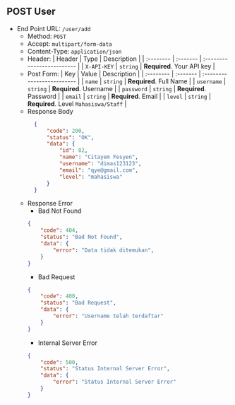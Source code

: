 ## POST User
- End Point URL: `/user/add`
    - Method: `POST`
    - Accept: `multipart/form-data`
    - Content-Type: `application/json`
    - Header:
      | Header 	| Type     | Description                |
      | :-------- | :------- | :------------------------- |
      | `X-API-KEY` | `string` | **Required**. Your API key |
    - Post Form:
        | Key 	| Value     | Description                   |
        | :-------- | :------- | :------------------------- |
        | `name` | `string` | **Required**. Full Name       |
        | `username` | `string` | **Required**. Username    |
        | `password` | `string` | **Required**. Password    |
        | `email` | `string` | **Required**. Email          |
        | `level` | `string` | **Required**. Level `Mahasiswa/Staff` |
    - Response Body
      ```json
        {
            "code": 200,
            "status": "OK",
            "data": {
                "id": 82,
                "name": "Citayem Fesyen",
                "username": "dimas123123",
                "email": "qye@gmail.com",
                "level": "mahasiswa"
            }
        }
      ```
    - Response Error
        - Bad Not Found
      ```json
      {
          "code": 404,
          "status": "Bad Not Found",
          "data": {
              "error": "Data tidak ditemukan",
          }
      }
      ```
        - Bad Request
      ```json
      {
          "code": 400,
          "status": "Bad Request",
          "data": {
              "error": "Username telah terdaftar"
          }
      }
      ```
        - Internal Server Error
      ```json
      {
          "code": 500,
          "status": "Status Internal Server Error",
          "data": {
              "error": "Status Internal Server Error"
          }
      }
      ```